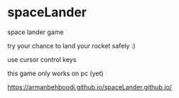 # spaceLander

space lander game

try your chance to land your rocket safely :)

use cursor control keys

this game only works on pc (yet)

https://armanbehboodi.github.io/spaceLander.github.io/
